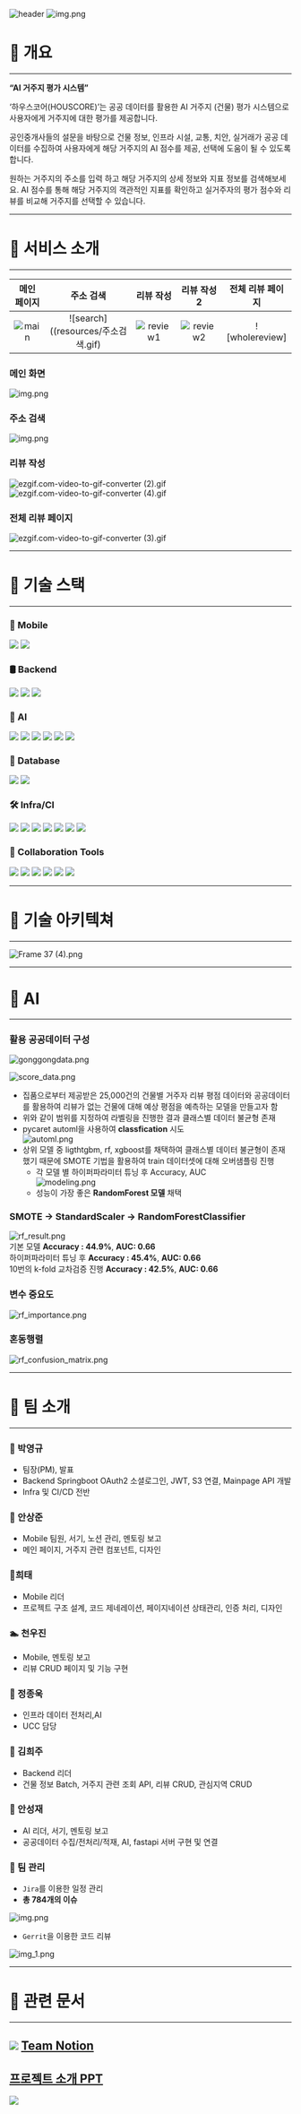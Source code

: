 ![header](https://capsule-render.vercel.app/api?type=waving&height=250&color=gradient&reversal=true&fontAlignY=44&stroke=FFFFFF)
![img.png](resources/img.png)
# 🏡 개요
***

**“AI  거주지 평가 시스템”**

‘하우스코어(HOUSCORE)’는 공공 데이터를 활용한 AI 거주지 (건물) 평가 시스템으로 사용자에게 거주지에 대한 평가를 제공합니다.

공인중개사들의 설문을 바탕으로 건물 정보, 인프라 시설, 교통, 치안, 실거래가 공공 데이터를 수집하여 사용자에게 해당 거주지의 AI 점수를 제공, 선택에 도움이 될 수 있도록 합니다.

원하는 거주지의 주소를 입력 하고 해당 거주지의 상세 정보와 지표 정보를 검색해보세요. AI 점수를 통해 해당 거주지의 객관적인 지표를 확인하고 실거주자의 평가 점수와 리뷰를 비교해 거주지를 선택할 수 있습니다.


***
# 🏡 서비스 소개
***

| 메인 페이지 |주소 검색|리뷰 작성|리뷰 작성2|전체 리뷰 페이지| 
|:----:|:----:|:----:|:----:|:----:|
|![main](resources/메인화면.gif)|![search]((resources/주소검색.gif)|![review1](resources/리뷰작성.gif)|![review2](resources/리뷰작성2.gif)|![wholereview]|![search](resources/전체리뷰페이지.gif)|

### 메인 화면

![img.png](resources/메인화면.gif)

### 주소 검색

![img.png](resources/주소검색.gif)

### 리뷰 작성

![ezgif.com-video-to-gif-converter (2).gif](resources/리뷰작성.gif)
![ezgif.com-video-to-gif-converter (4).gif](resources/리뷰작성2.gif)


### 전체 리뷰 페이지

![ezgif.com-video-to-gif-converter (3).gif](resources/전체리뷰페이지.gif)

***
# 🏡 기술 스택
***
### 📱 Mobile
![](https://img.shields.io/badge/Dart-0175C2?style=flat-square&logo=Dart&logoColor=white) ![](https://img.shields.io/badge/Flutter%203.19.5-02569B?style=flat-square&logo=Flutter&logoColor=white)

### 🛢 Backend
![](https://img.shields.io/badge/JAVA%2017-2F2625?style=flat-square&logo=CoffeeScript&logoColor=white) ![](https://img.shields.io/badge/SpringBoot%203.2.4-6DB33F?style=flat-square&logo=SpringBoot&logoColor=white)
![](https://img.shields.io/badge/FastAPI%2017-009688?style=flat-square&logo=fastapi&logoColor=white)

### 🤖 AI
![](https://img.shields.io/badge/Python%203.11-3776AB?style=flat-square&logo=Python&logoColor=white)
![](https://img.shields.io/badge/Pandas%202.1.4-150458?style=flat-square&logo=pandas&logoColor=white)
![](https://img.shields.io/badge/Pycarot%203.3.1-00B0D8?style=flat-square&logo=&logoColor=white)
![](https://img.shields.io/badge/scikitlearn%201.4.2-F7931E?style=flat-square&logo=scikit-learn&logoColor=white)
![](https://img.shields.io/badge/xgboost%202.0.3-F7901E?style=flat-square&logo=&logoColor=white)
![](https://img.shields.io/badge/lightgbm%204.3.0-57182D?style=flat-square&logo=&logoColor=white)

### 💾 Database
![](https://img.shields.io/badge/MongoDB-47A248?style=flat-square&logo=MongoDB&logoColor=white)
![](https://img.shields.io/badge/PostgreSQL%2016.2-4169E1?style=flat-square&logo=postgresql&logoColor=white)
### 🛠 Infra/CI
![](https://img.shields.io/badge/Nginx-009639?style=flat-square&logo=nginx&logoColor=white)
![](https://img.shields.io/badge/Amazon%20EC2-FF9900?style=flat-square&logo=AmazonEC2&logoColor=white)
![](https://img.shields.io/badge/Docker%2025.0.4-2496ED?style=flat-square&logo=Docker&logoColor=white)
![](https://img.shields.io/badge/Jenkins-D24939?style=flat-square&logo=Jenkins&logoColor=white)
![](https://img.shields.io/badge/Sonatype%20Nexus%20Repository-1B1C30?style=flat-square&logo=Sonatype&logoColor=white)
![](https://img.shields.io/badge/SonarQube-4E9BCD?style=flat-square&logo=SonarQube&logoColor=white)
![](https://img.shields.io/badge/Portainer-13BEF9?style=flat-square&logo=portainer&logoColor=white)
### 📅 Collaboration Tools
![](https://img.shields.io/badge/GitLab-FC6D26?style=flat-square&logo=Gitlab&logoColor=white)
![](https://img.shields.io/badge/Jira-0052CC?style=flat-square&logo=Jira&logoColor=white) ![](https://img.shields.io/badge/Figma-F24E1E?style=flat-square&logo=Figma&logoColor=white)
![](https://img.shields.io/badge/Notion-000000?style=flat-square&logo=notion&logoColor=white)
![](https://img.shields.io/badge/Gerrit-EEEEEE?style=flat-square&logo=gerrit&logoColor=black)
![](https://img.shields.io/badge/MatterMost-0058CC?style=flat-square&logo=mattermost&logoColor=white)


***
# 🏡 기술 아키텍쳐
***

![Frame 37 (4).png](resources/아키텍쳐.png)

***
# 🏡 AI
***
### 활용 공공데이터 구성
![gonggongdata.png](resources/gonggongdata.png)

![score_data.png](resources/score_data.png)
- 집품으로부터 제공받은 25,000건의 건물별 거주자 리뷰 평점 데이터와 공공데이터를 활용하여 리뷰가 없는 건물에 대해 예상 평점을 예측하는 모델을 만들고자 함
- 위와 같이 범위를 지정하여 라벨링을 진행한 결과 클래스별 데이터 불균형 존재
- pycaret automl을 사용하여 **classfication** 시도 <br/>
  ![automl.png](resources/automl.png)
- 상위 모델 중 ligthtgbm, rf, xgboost를 채택하여 클래스별 데이터 불균형이 존재했기 때문에 SMOTE 기법을 활용하여 train 데이터셋에 대해 오버샘플링 진행
  - 각 모델 별 하이퍼파라미터 튜닝 후 Accuracy, AUC <br/>
    ![modeling.png](resources/modeling.png)<br/>
  - 성능이 가장 좋은 **RandomForest 모델** 채택
  
###  SMOTE → StandardScaler → RandomForestClassifier
![rf_result.png](resources/rf_result.png)<br/>
기본 모델 **Accuracy : 44.9%**, **AUC: 0.66** <br/>
하이퍼파라미터 튜닝 후 **Accuracy : 45.4%**, **AUC: 0.66** <br/>
10번의 k-fold 교차검증 진행 **Accuracy : 42.5%**, **AUC: 0.66** <br/>
### 변수 중요도
![rf_importance.png](resources/rf_importance.png)<br/>
### 혼동행렬
![rf_confusion_matrix.png](resources/rf_confusion_matrix.png)<br/>

***
# 🏡 팀 소개
***

### 👑 박영규
- 팀장(PM), 발표
- Backend Springboot OAuth2 소셜로그인, JWT, S3 연결, Mainpage API 개발
- Infra 및 CI/CD 전반

### 🐲 안상준
- Mobile 팀원, 서기, 노션 관리, 멘토링 보고
- 메인 페이지, 거주지 관련 컴포넌트, 디자인

### 🐑희태
- Mobile 리더
- 프로젝트 구조 설계, 코드 제네레이션, 페이지네이션 상태관리, 인증 처리, 디자인

### 🏊‍ 천우진
- Mobile, 멘토링 보고
- 리뷰 CRUD 페이지 및 기능 구현

### 🧗‍ 정종욱
- 인프라 데이터 전처리,AI
- UCC 담당

### 🐶 김희주
- Backend 리더
- 건물 정보 Batch, 거주지 관련 조회 API, 리뷰 CRUD, 관심지역 CRUD

### 🐻 안성재
- AI 리더, 서기, 멘토링 보고
- 공공데이터 수집/전처리/적재, AI, fastapi 서버 구현 및 연결



### 👥 팀 관리
- `Jira`를 이용한 일정 관리
- **총 784개의 이슈**

![img.png](resources/img2.png)

- `Gerrit`을 이용한 코드 리뷰

![img_1.png](resources/img_1.png)

***
# 🏡 관련 문서
***

## ![](https://img.shields.io/badge/-000000?style=flat-square&logo=notion&logoColor=white) [Team Notion](https://faceted-scallion-14e.notion.site/HOUSCORE-248c8513604545e6af56f22a9d82c0e9?pvs=4)

## [프로젝트 소개 PPT](https://www.miricanvas.com/v/137to7g)

![](https://capsule-render.vercel.app/api?type=slice&height=250&color=gradient&text=넥카라쿠배&fontAlign=15&textBg=false&fontSize=30&reversal=false&fontAlignY=50&animation=twinkling&fontColor=FFFFFF&section=footer&desc=박영규%20김희주%20안성재%20천우진%20안상준%20양희태%20정종욱&descAlignY=85)
